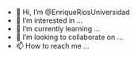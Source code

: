 - 👋 Hi, I’m @EnriqueRiosUniversidad
- 👀 I’m interested in ...
- 🌱 I’m currently learning ...
- 💞️ I’m looking to collaborate on ...
- 📫 How to reach me ...

<!---
EnriqueRiosUniversidad/EnriqueRiosUniversidad is a ✨ special ✨ repository because its `README.md` (this file) appears on your GitHub profile.
You can click the Preview link to take a look at your changes.
--->
